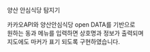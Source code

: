 양산 안심식당 탐지기

카카오API와 양산안심식당 open DATA를 기반으로</br>
원하는 동과 메뉴를 입력하면 상호명과 정보가 출력되며</br>
지도에도 마커가 표기 되도록 구현하였습니다.
